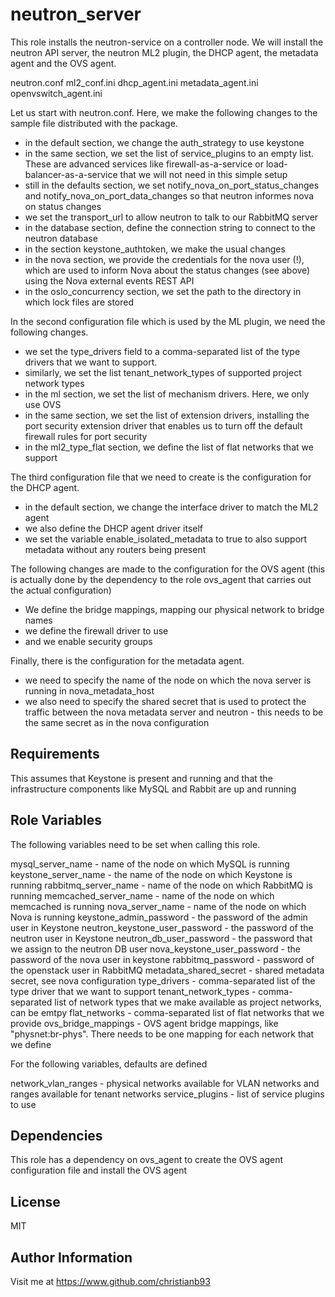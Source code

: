 neutron_server
=========

This role installs the neutron-service on a controller node. We will install the neutron API server, the neutron ML2 plugin, the DHCP agent, the metadata agent and the OVS agent.

neutron.conf
ml2_conf.ini
dhcp_agent.ini
metadata_agent.ini
openvswitch_agent.ini

Let us start with neutron.conf. Here, we make the following changes to the sample file distributed with the package.

* in the default section, we change the auth_strategy to use keystone
* in the same section, we set the list of service_plugins to an empty list. These are advanced services like firewall-as-a-service or load-balancer-as-a-service that we will not need in this simple setup
* still in the defaults section, we set notify_nova_on_port_status_changes and notify_nova_on_port_data_changes so that neutron informes nova on status changes
* we set the transport_url to allow neutron to talk to our RabbitMQ server
* in the database section, define the connection string to connect to the neutron database
* in the section keystone_authtoken, we make the usual changes
* in the nova section, we provide the credentials for the nova user (!), which are used to inform Nova about the status changes (see above) using the Nova external events REST API
* in the oslo_concurrency section, we set the path to the directory in which lock files are stored


In the second configuration file which is used by the ML plugin, we need the following changes.

* we set the type_drivers field to a comma-separated list of the type drivers that we want to support.
* similarly, we set the list tenant_network_types of supported project network types
* in the ml section, we set the list of mechanism drivers. Here, we only use OVS
* in the same section, we set the list of extension drivers, installing the port security extension driver that enables us to turn off the default firewall rules for port security
* in the ml2_type_flat section, we define the list of flat networks that we support

The third configuration file that we need to create is the configuration for the DHCP agent.

* in the default section, we change the interface driver to match the ML2 agent
* we also define the DHCP agent driver itself
* we set the variable enable_isolated_metadata to true to also support metadata without any routers being present

The following changes are made to the configuration for the OVS agent (this is actually done by the dependency to the role ovs_agent that carries out the actual configuration)

* We define the bridge mappings, mapping our physical network to bridge names
* we define the firewall driver to use
* and we enable security groups

Finally, there is the configuration for the metadata agent.

* we need to specify the name of the node on which the nova server is running in nova_metadata_host
* we also need to specify the shared secret that is used to protect the traffic between the nova metadata server and neutron - this needs to be the same secret as in the nova configuration


Requirements
------------

This assumes that Keystone is present and running and that the infrastructure components like MySQL and Rabbit are up and running

Role Variables
--------------

The following variables need to be set when calling this role.

mysql_server_name - name of the node on which MySQL is running
keystone_server_name - the name of the node on which Keystone is running
rabbitmq_server_name - name of the node on which RabbitMQ is running
memcached_server_name - name of the node on which memcached is running
nova_server_name - name of the node on which Nova is running
keystone_admin_password - the password of the admin user in Keystone
neutron_keystone_user_password - the password of the neutron user in Keystone
neutron_db_user_password - the password that we assign to the neutron DB user
nova_keystone_user_password - the password of the nova user in keystone
rabbitmq_password - password of the openstack user in RabbitMQ
metadata_shared_secret - shared metadata secret, see nova configuration
type_drivers - comma-separated list of the type driver that we want to support
tenant_network_types - comma-separated list of network types that we make available as project networks, can be emtpy
flat_networks - comma-separated list of flat networks that we provide
ovs_bridge_mappings - OVS agent bridge mappings, like "physnet:br-phys". There needs to be one mapping for each network that we define

For the following variables, defaults are defined

network_vlan_ranges - physical networks available for VLAN networks and ranges available for tenant networks 
service_plugins - list of service plugins to use

Dependencies
------------

This role has a dependency on ovs_agent to create the OVS agent configuration file and install the OVS agent


License
-------

MIT

Author Information
------------------

Visit me at https://www.github.com/christianb93
